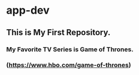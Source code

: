 # app-dev

## This is My First Repository.



### **My Favorite TV Series is Game of Thrones.**
### (https://www.hbo.com/game-of-thrones)
